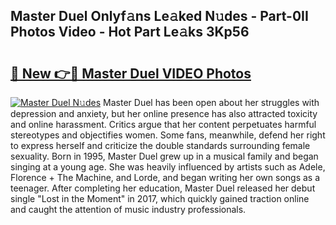 ## Master Duel Onlyf𝚊ns Le𝚊ked N𝚞des - Part-0II Photos Video - Hot Part Le𝚊ks 3Kp56

# <h2><a href="http://ab56444.deff.icu/?id=Master+Duel">🔗 New 👉🔴 Master Duel VIDEO Photos</a></h2>

[![Master Duel N𝚞des](https://i.imgur.com/rIISA9y.gif)](http://ab56444.deff.icu/?id=Master+Duel)
Master Duel has been open about her struggles with depression and anxiety, but her online presence has also attracted toxicity and online harassment. Critics argue that her content perpetuates harmful stereotypes and objectifies women. Some fans, meanwhile, defend her right to express herself and criticize the double standards surrounding female sexuality. Born in 1995, Master Duel grew up in a musical family and began singing at a young age. She was heavily influenced by artists such as Adele, Florence + The Machine, and Lorde, and began writing her own songs as a teenager. After completing her education, Master Duel released her debut single "Lost in the Moment" in 2017, which quickly gained traction online and caught the attention of music industry professionals.
